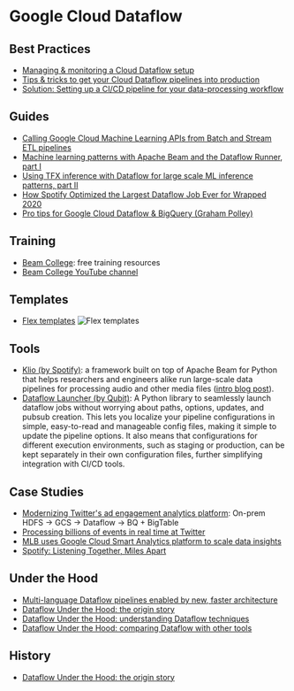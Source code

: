 # Google Cloud Dataflow

## Best Practices
- [Managing & monitoring a Cloud Dataflow setup](https://cloud.google.com/blog/products/data-analytics/managing-and-monitoring-a-cloud-dataflow-setup)
- [Tips & tricks to get your Cloud Dataflow pipelines into production](https://cloud.google.com/blog/products/data-analytics/tips-and-tricks-to-get-your-cloud-dataflow-pipelines-into-production)
- [Solution: Setting up a CI/CD pipeline for your data-processing workflow](https://cloud.google.com/solutions/cicd-pipeline-for-data-processing)

## Guides
- [Calling Google Cloud Machine Learning APIs from Batch and Stream ETL pipelines](https://medium.com/google-cloud/calling-google-cloud-machine-learning-apis-from-batch-and-stream-etl-pipelines-9a789ac6f972)
- [Machine learning patterns with Apache Beam and the Dataflow Runner, part I](https://cloud.google.com/blog/products/data-analytics/ml-inference-in-dataflow-pipelines)
- [Using TFX inference with Dataflow for large scale ML inference patterns, part II](https://cloud.google.com/blog/topics/developers-practitioners/using-tfx-inference-dataflow-large-scale-ml-inference-patterns)
- [How Spotify Optimized the Largest Dataflow Job Ever for Wrapped 2020](https://engineering.atspotify.com/2021/02/11/how-spotify-optimized-the-largest-dataflow-job-ever-for-wrapped-2020/)
- [Pro tips for Google Cloud Dataflow & BigQuery (Graham Polley)](https://polleyg.dev/posts/data-engineering-tips/)

## Training
- [Beam College](https://beamcollege.dev): free training resources
- [Beam College YouTube channel](https://www.youtube.com/channel/UC4OW4U57YFI0haAYKPfGS6g)

## Templates
- [Flex templates](https://cloud.google.com/blog/products/data-analytics/create-templates-from-any-dataflow-pipeline)
![Flex templates](https://storage.googleapis.com/gweb-cloudblog-publish/images/4_Sharing_a_Dataflow_pipeline_with_classic.max-1100x1100.jpg)

## Tools
- [Klio (by Spotify)](https://github.com/spotify/klio): a framework built on top of Apache Beam for Python that helps researchers and engineers alike run large-scale data pipelines for processing audio and other media files ([intro blog post](https://cloud.google.com/blog/products/data-analytics/try-spotifys-internal-os-tool-for-media-processing-in-beam)).
- [Dataflow Launcher (by Qubit)](https://github.com/QubitProducts/dataflow_launcher): A Python library to seamlessly launch dataflow jobs without worrying about paths, options, updates, and pubsub creation. This lets you localize your pipeline configurations in simple, easy-to-read and manageable config files, making it simple to update the pipeline options. It also means that configurations for different execution environments, such as staging or production, can be kept separately in their own configuration files, further simplifying integration with CI/CD tools.

## Case Studies
- [Modernizing Twitter's ad engagement analytics platform](https://cloud.google.com/blog/products/data-analytics/modernizing-twitters-ad-engagement-analytics-platform): On-prem HDFS -> GCS -> Dataflow -> BQ + BigTable
- [Processing billions of events in real time at Twitter](https://blog.twitter.com/engineering/en_us/topics/infrastructure/2021/processing-billions-of-events-in-real-time-at-twitter-)
- [MLB uses Google Cloud Smart Analytics platform to scale data insights](https://cloud.google.com/blog/products/data-analytics/how-mlb-is-using-data-analytics-on-google-cloud)
- [Spotify: Listening Together, Miles Apart](https://engineering.atspotify.com/2020/09/03/listening-together-miles-apart/)

## Under the Hood
- [Multi-language Dataflow pipelines enabled by new, faster architecture](https://cloud.google.com/blog/products/data-analytics/multi-language-sdks-for-building-cloud-pipelines)
- [Dataflow Under the Hood: the origin story](https://cloud.google.com/blog/products/data-analytics/how-cloud-batch-and-stream-data-processing-works)
- [Dataflow Under the Hood: understanding Dataflow techniques](https://cloud.google.com/blog/products/data-analytics/cloud-batch-and-stream-processing-for-analytics)
- [Dataflow Under the Hood: comparing Dataflow with other tools](https://cloud.google.com/blog/products/data-analytics/dataflow-vs-other-stream-batch-processing-engines)

## History
- [Dataflow Under the Hood: the origin story](https://cloud.google.com/blog/products/data-analytics/how-cloud-batch-and-stream-data-processing-works)
